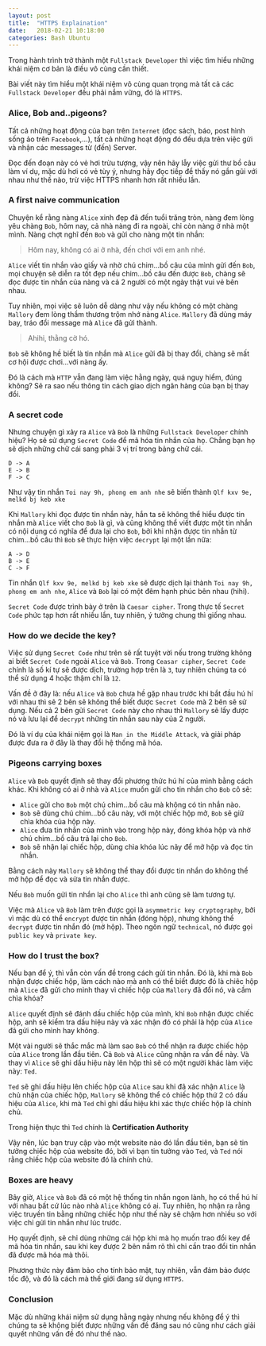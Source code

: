 ```yaml
---
layout: post
title:  "HTTPS Explaination"
date:   2018-02-21 10:18:00
categories: Bash Ubuntu
---
```



Trong hành trình trở thành một `Fullstack Developer` thì việc tìm hiểu những khái niệm cơ bản là điều vô cùng cần thiết.

Bài viết này tìm hiểu một khái niệm vô cùng quan trọng mà tất cả các `Fullstack Developer` đều phải nắm vững, đó là `HTTPS`.

### Alice, Bob and..pigeons?
Tất cả những hoạt động của bạn trên `Internet` (đọc sách, báo, post hình sống ảo trên `Facebook`,...), tất cả những hoạt động đó đều dựa trên việc gửi và nhận các messages từ (đến) Server.

Đọc đến đoạn này có vẻ hơi trừu tượng, vậy nên hãy lẫy việc gửi thư bồ câu làm ví dụ, mặc dù hơi có vẻ tùy ý, nhưng hãy đọc tiếp để thấy nó gần gũi với nhau như thế nào, trừ việc HTTPS nhanh hơn rất nhiều lần.

### A first naive communication
Chuyện kể rằng nàng `Alice` xinh đẹp đã đến tuổi trăng tròn, nàng đem lòng yêu chàng `Bob`, hôm nay, cả nhà nàng đi ra ngoài, chỉ còn nàng ở nhà một mình. Nàng chợt nghĩ đến `Bob` và gửi cho nàng một tin nhắn:
> Hôm nay, không có ai ở nhà, đến chơi với em anh nhé.
>

`Alice` viết tin nhắn vào giấy và nhờ chú chim...bồ câu của mình gửi đến `Bob`, mọi chuyện sẽ diễn ra tốt đẹp nếu chim...bồ câu đến được `Bob`, chàng sẽ đọc được tin nhắn của nàng và cả 2 người có một ngày thật vui vẻ bên nhau.

Tuy nhiên, mọi việc sẽ luôn dễ dàng như vậy nếu không có một chàng `Mallory` đem lòng thầm thương trộm nhớ nàng `Alice`. `Mallory` đã dùng máy bay, tráo đổi message mà `Alice` đã gửi thành.
> Ahihi, thằng cờ hó.
>

`Bob` sẽ không hề biết là tin nhắn mà `Alice` gửi đã bị thay đổi, chàng sẽ mất cơ hội được chơi...với nàng ấy.

Đó là cách mà `HTTP` vẫn đang làm việc hằng ngày, quá nguy hiểm, đúng không? Sẽ ra sao nếu thông tin cách giao dịch ngân hàng của bạn bị thay đổi.

### A secret code

Nhưng chuyện gì xảy ra `Alice` và `Bob` là những `Fullstack Developer` chính hiệu? Họ sẽ sử dụng `Secret Code` để mã hóa tin nhắn của họ. Chẳng bạn họ sẽ dịch những chữ cái sang phải 3 vị trí trong bảng chữ cái.

```
D -> A
E -> B
F -> C
```

Như vậy tin nhắn `Toi nay 9h, phong em anh nhe` sẽ biến thành `Qlf kxv 9e, melkd bj keb xke`

Khi `Mallory` khi đọc được tin nhắn này, hắn ta sẽ không thể hiểu được tin nhắn mà `Alice` viết cho `Bob` là gì, và cũng không thể viết được một tin nhắn có nội dung có nghĩa để đưa lại cho `Bob`, bởi khi nhận được tin nhắn từ chim...bồ câu thì `Bob` sẽ thực hiện việc `decrypt` lại một lần nữa:

```
A -> D
B -> E
C -> F
```

Tin nhắn `Qlf kxv 9e, melkd bj keb xke` sẽ được dịch lại thành `Toi nay 9h, phong em anh nhe`, `Alice` và `Bob` lại có một đêm hạnh phúc bên nhau (hihi).

`Secret Code` được trình bày ở trên là `Caesar cipher`. Trong thực tế `Secret Code` phức tạp hơn rất nhiều lần, tuy nhiên, ý tưởng chung thì giống nhau.

### How do we decide the key?

Việc sử dụng `Secret Code` như trên sẽ rất tuyệt vời nếu trong trường không ai biết `Secret Code` ngoài `Alice` và `Bob`. Trong `Ceasar cipher`, `Secret Code` chính là số kí tự sẽ được dịch, trường hợp trên là `3`, tuy nhiên chúng ta có thể sử dụng 4 hoặc thậm chí là `12`.

Vấn đề ở đây là: nếu `Alice` và `Bob` chưa hề gặp nhau trước khi bắt đầu hú hí với nhau thì sẽ 2 bên sẽ không thể biết được `Secret Code` mà 2 bên sẽ sử dụng. Nếu cả 2 bên gửi `Secret Code` này cho nhau thì `Mallory` sẽ lấy được nó và lưu lại để `decrypt` những tin nhắn sau này của 2 người.

Đó là ví dụ của khái niệm gọi là `Man in the Middle Attack`, và giải pháp được đưa ra ở đây là thay đổi hệ thống mã hóa.

### Pigeons carrying boxes

`Alice` và `Bob` quyết định sẽ thay đổi phương thức hú hí của mình bằng cách khác. Khi không có ai ở nhà và `Alice` muốn gửi cho tin nhắn cho `Bob` cô sẽ:
+ `Alice` gửi cho `Bob` một chú chim...bồ câu mà không có tin nhắn nào.
+ `Bob` sẽ dùng chú chim...bồ câu này, với một chiếc hộp mở, `Bob` sẽ giữ chìa khóa của hộp này.
+ `Alice` đưa tin nhắn của mình vào trong hộp này, đóng khóa hộp và nhờ chú chim...bồ câu trả lại cho `Bob`.
+ `Bob` sẽ nhận lại chiếc hộp, dùng chìa khóa lúc nãy để mở hộp và đọc tin nhắn.


Bằng cách này `Mallory` sẽ không thể thay đổi được tin nhắn do không thể mở hộp để đọc và sửa tin nhắn được.

Nếu `Bob` muốn gửi tin nhắn lại cho `Alice` thì anh cũng sẽ làm tương tự.

Việc mà `Alice` và `Bob` làm trên được gọi là `asymmetric key cryptography`, bởi vì mặc dù có thể `encrypt` được tin nhắn (đóng hộp), nhưng không thể `decrypt` được tin nhắn đó (mở hộp). Theo ngôn ngữ `technical`, nó được gọi `public key` và `private key`.

### How do I trust the box?

Nếu bạn để ý, thì vẫn còn vấn đề trong cách gửi tin nhắn. Đó là, khi mà `Bob` nhận được chiếc hộp, làm cách nào mà anh có thể biết được đó là chiêc hộp mà `Alice` đã gửi cho mình thay vì chiếc hộp của `Mallory` đã đổi nó, và cầm chìa khóa?

`Alice` quyết định sẽ đánh dấu chiếc hộp của mình, khi `Bob` nhận được chiếc hộp, anh sẽ kiểm tra dấu hiệu này và xác nhận đó có phải là hộp của `Alice` đã gửi cho mình hay không.

Một vài người sẽ thắc mắc mà làm sao `Bob` có thể nhận ra được chiếc hộp của `Alice` trong lần đầu tiên. Cả `Bob` và `Alice` cũng nhận ra vấn đề này. Và thay vì `Alice` sẽ ghi dấu hiệu này lên hộp thì sẽ có một người khác làm việc này: `Ted`.

`Ted` sẽ ghi dấu hiệu lên chiếc hộp của `Alice` sau khi đã xác nhận `Alice` là chủ nhận của chiếc hộp, `Mallory` sẽ không thể có chiếc hộp thứ 2 có dấu hiệu của `Alice`, khi mà `Ted` chỉ ghi dấu hiệu khi xác thực chiếc hộp là chính chủ.

Trong hiện thực thì `Ted` chính là **Certification Authority**

Vậy nên, lúc bạn truy cập vào một website nào đó lần đầu tiên, bạn sẽ tin tưởng chiếc hộp của website đó, bởi vì bạn tin tưởng vào `Ted`, và `Ted` nói rằng chiếc hộp của website đó là chính chủ.

### Boxes are heavy

Bây giờ, `Alice` và `Bob` đã có một hệ thống tin nhắn ngon lành, họ có thể hú hí với nhau bất cứ lúc nào nhà `Alice` không có ai. Tuy nhiên, họ nhận ra rằng việc truyền tin bằng những chiếc hộp như thế này sẽ chậm hơn nhiều so với việc chỉ gửi tin nhắn như lúc trước.

Họ quyết định, sẽ chỉ dùng những cái hộp khi mà họ muốn trao đổi key để mã hóa tin nhắn, sau khi key được 2 bên nắm rõ thì chỉ cần trao đổi tin nhắn đã được mã hóa mà thôi.

Phương thức này đảm bảo cho tính bảo mật, tuy nhiên, vẫn đảm bảo được tốc độ, và đó là cách mà thế giới đang sử dụng `HTTPS`.

### Conclusion
Mặc dù những khái niệm sử dụng hằng ngày nhưng nếu không để ý thì chúng ta sẽ không biết được những vấn đề đăng sau nó cũng như cách giải quyết những vấn đề đó như thế nào. 

